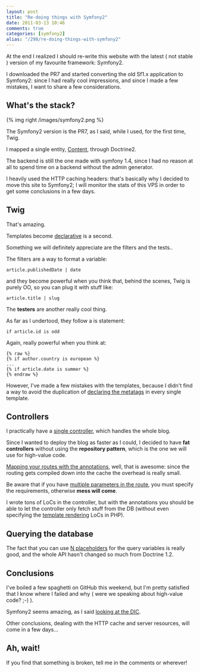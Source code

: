 ```yaml
---
layout: post
title: "Re-doing things with Symfony2"
date: 2011-03-13 10:46
comments: true
categories: [symfony2]
alias: "/298/re-doing-things-with-symfony2"
---
```


At the end I realized I should re-write this website with the latest ( not stable ) version of my favourite framework: Symfony2.

I downloaded the PR7 and started converting the old Sf1.x application to Symfony2: since I had really cool impressions, and since I made a few mistakes, I want to share a few considerations.
<!-- more -->

## What's the stack?

{% img right /images/symfony2.png %}

The Symfony2 version is the PR7, as I said, while I used, for the first time, Twig.

I mapped a single entity, [Content](https://github.com/odino/odino_org/blob/master/src/Odino/BlogBundle/Entity/Content.php), through Doctrine2.

The backend is still the one made with symfony 1.4, since I had no reason at all to spend time on a backend without the admin generator.

I heavily used the HTTP caching headers: that's basically why I decided to move this site to Symfony2; I will monitor the stats of this VPS in order to get some conclusions in a few days.

## Twig

That's amazing.

Templates become [declarative](https://github.com/odino/odino_org/blob/master/src/Odino/BlogBundle/Resources/views/Default/tags.html.twig#L10) is a second.

Something we will definitely appreciate are the filters and the tests..

The filters are a way to format a variable:

```
article.publishedDate | date
```

and they become powerful when you think that, behind the scenes, Twig is purely OO, so you can plug it with stuff like:

```
article.title | slug
```

The **testers** are another really cool thing.

As far as I undertood, they follow a is statement:

```
if article.id is odd
```

Again, really powerful when you think at:

```
{% raw %}
{% if author.country is european %}
...
{% if article.date is summer %} 
{% endraw %}
```

However, I've made a few mistakes with the templates, because I didn't find a way to avoid the duplication of [declaring the metatags](https://github.com/odino/odino_org/blob/master/src/Odino/BlogBundle/Resources/views/Default/content.html.twig#L3) in every single template.

## Controllers

I practically have a [single controller](https://github.com/odino/odino_org/blob/master/src/Odino/BlogBundle/Controller/BlogController.php), which handles the whole blog.

Since I wanted to deploy the blog as faster as I could, I decided to have **fat controllers** without using the **repository pattern**, which is the one we will use for high-value code.

[Mapping your routes with the annotations](https://github.com/odino/odino_org/blob/master/src/Odino/BlogBundle/Controller/BlogController.php#L82), well, that is awesome: since the routing gets compiled down into the cache the overhead is really small.

Be aware that if you have [multiple parameters in the route](https://github.com/odino/odino_org/blob/master/src/Odino/BlogBundle/Controller/BlogController.php#L140), you must specify the requirements, otherwise **mess will come**.

I wrote tons of LoCs in the controller, but with the annotations you should be able to let the controller only fetch stuff from the DB (without even specifying the [template rendering](http://bundles.symfony-reloaded.org/frameworkextrabundle/annotations/view.html#usage) LoCs in PHP).

## Querying the database

The fact that you can use [N placeholders](https://github.com/odino/odino_org/blob/master/src/Odino/BlogBundle/Controller/BlogController.php#L92) for the query variables is really good, and the whole API hasn't changed so much from Doctrine 1.2.

## Conclusions

I've boiled a few spaghetti on GitHub this weekend, but I'm pretty satisfied that I know where I failed and why ( were we speaking about high-value code? ;-) ).

Symfony2 seems amazing, as I said [looking at the DIC](http://www.odino.org/268/creating-your-own-services-for-the-symfony2-dic).

Other conclusions, dealing with the HTTP cache and server resources, will come in a few days...

## Ah, wait!

If you find that something is broken, tell me in the comments or wherever!